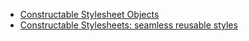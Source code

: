 - [Constructable Stylesheet Objects](https://wicg.github.io/construct-stylesheets/)
- [Constructable Stylesheets: seamless reusable styles](https://developers.google.com/web/updates/2019/02/constructable-stylesheets)
